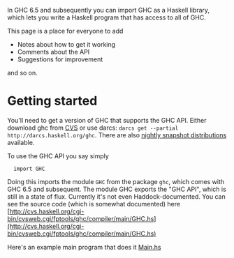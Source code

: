 
In GHC 6.5 and subsequently you can import GHC as a Haskell library, which lets you write a Haskell program that has access to all of GHC. 


This page is a place for everyone to add

- Notes about how to get it working
- Comments about the API
- Suggestions for improvement


and so on.

# Getting started


You'll need to get a version of GHC that supports the GHC API.  Either download ghc from [CVS](http://www.haskell.org/ghc/docs/latest/html/building/sec-cvs.html) or use darcs: `darcs get --partial http://darcs.haskell.org/ghc`.  There are also [nightly snapshot distributions](http://www.haskell.org/ghc/dist/current/dist) available.


To use the GHC API you say simply 

```wiki
  import GHC
```


Doing this imports the module `GHC` from the package `ghc`, which comes with GHC 6.5 and subsequent.  The module GHC exports the "GHC API", which is still in a state of flux.  Currently it's not even Haddock-documented.  You can see the source code (which is somewhat documented) here 
[http://cvs.haskell.org/cgi-bin/cvsweb.cgi/fptools/ghc/compiler/main/GHC.hs](http://cvs.haskell.org/cgi-bin/cvsweb.cgi/fptools/ghc/compiler/main/GHC.hs)


Here's an example main program that does it [Main.hs](/trac/ghc/attachment/wiki/UsingGhcAsLibrary/Main.hs)[](/trac/ghc/raw-attachment/wiki/UsingGhcAsLibrary/Main.hs)